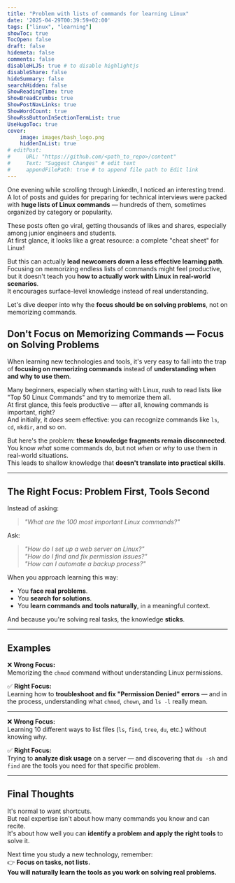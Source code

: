 ```yaml
---
title: "Problem with lists of commands for learning Linux"
date: '2025-04-29T00:39:59+02:00'
tags: ["linux", "learning"]
showToc: true
TocOpen: false
draft: false
hidemeta: false
comments: false
disableHLJS: true # to disable highlightjs
disableShare: false
hideSummary: false
searchHidden: false
ShowReadingTime: true
ShowBreadCrumbs: true
ShowPostNavLinks: true
ShowWordCount: true
ShowRssButtonInSectionTermList: true
UseHugoToc: true
cover:
    image: images/bash_logo.png
    hiddenInList: true
# editPost:
#     URL: "https://github.com/<path_to_repo>/content"
#     Text: "Suggest Changes" # edit text
#     appendFilePath: true # to append file path to Edit link
---
```


One evening while scrolling through LinkedIn, I noticed an interesting trend.  
A lot of posts and guides for preparing for technical interviews were packed with **huge lists of Linux commands** — hundreds of them, sometimes organized by category or popularity.

These posts often go viral, getting thousands of likes and shares, especially among junior engineers and students.  
At first glance, it looks like a great resource: a complete "cheat sheet" for Linux!

But this can actually **lead newcomers down a less effective learning path**.  
Focusing on memorizing endless lists of commands might feel productive, but it doesn't teach you **how to actually work with Linux in real-world scenarios**.  
It encourages surface-level knowledge instead of real understanding.

Let's dive deeper into why the **focus should be on solving problems**, not on memorizing commands.

## Don't Focus on Memorizing Commands — Focus on Solving Problems

When learning new technologies and tools, it's very easy to fall into the trap of **focusing on memorizing commands** instead of **understanding when and why to use them**.

Many beginners, especially when starting with Linux, rush to read lists like "Top 50 Linux Commands" and try to memorize them all.  
At first glance, this feels productive — after all, knowing commands is important, right?  
And initially, it *does* seem effective: you can recognize commands like `ls`, `cd`, `mkdir`, and so on.

But here's the problem: **these knowledge fragments remain disconnected**.  
You know *what* some commands do, but not *when* or *why* to use them in real-world situations.  
This leads to shallow knowledge that **doesn't translate into practical skills**.

---

## The Right Focus: Problem First, Tools Second

Instead of asking:
> *"What are the 100 most important Linux commands?"*

Ask:
> *"How do I set up a web server on Linux?"*  
> *"How do I find and fix permission issues?"*  
> *"How can I automate a backup process?"*

When you approach learning this way:
- You **face real problems**.
- You **search for solutions**.
- You **learn commands and tools naturally**, in a meaningful context.

And because you're solving real tasks, the knowledge **sticks**.

---

## Examples

❌ **Wrong Focus:**  
Memorizing the `chmod` command without understanding Linux permissions.

✅ **Right Focus:**  
Learning how to **troubleshoot and fix "Permission Denied" errors** — and in the process, understanding what `chmod`, `chown`, and `ls -l` really mean.

---

❌ **Wrong Focus:**  
Learning 10 different ways to list files (`ls`, `find`, `tree`, `du`, etc.) without knowing why.

✅ **Right Focus:**  
Trying to **analyze disk usage** on a server — and discovering that `du -sh` and `find` are the tools you need for that specific problem.

---

## Final Thoughts

It's normal to want shortcuts.  
But real expertise isn't about how many commands you know and can recite.  
It's about how well you can **identify a problem and apply the right tools** to solve it.

Next time you study a new technology, remember:  
👉 **Focus on tasks, not lists.  
You will naturally learn the tools as you work on solving real problems.**

